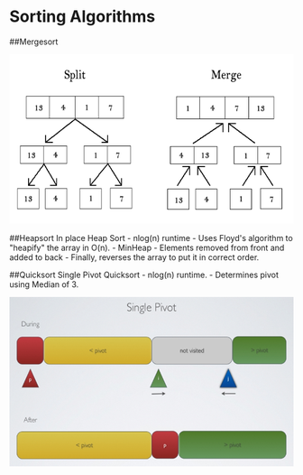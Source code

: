 # Sorting Algorithms
##Mergesort

<img src="https://raw.githubusercontent.com/wceriale/sorting/master/images/Mergesort.gif" width="550" height="300" />


##Heapsort
	In place Heap Sort - nlog(n) runtime 
	- Uses Floyd's algorithm to "heapify" the array in O(n).
	- MinHeap - Elements removed from front and added to back
	- Finally, reverses the array to put it in correct order.



##Quicksort
	Single Pivot Quicksort - nlog(n) runtime.
	- Determines pivot using Median of 3.

<img src="https://raw.githubusercontent.com/wceriale/sorting/master/images/Quicksort.png" width="550" height="300" />
